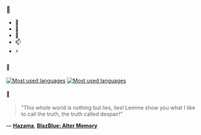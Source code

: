 ### 👋

- 🔭
- 🌱
- 💬
- 📫
- ⚡

#### 🧏

[![Most used languages](https://github-readme-stats-aynah.vercel.app/api/top-langs/?username=aynh&theme=solarized-dark&langs_count=6&layout=compact&hide_title=true)](https://github.com/anuraghazra/github-readme-stats#gh-dark-mode-only)
[![Most used languages](https://github-readme-stats-aynah.vercel.app/api/top-langs/?username=aynh&theme=solarized-light&langs_count=6&layout=compact&hide_title=true)](https://github.com/anuraghazra/github-readme-stats#gh-light-mode-only)

#### 💬

> "This whole world is nothing but lies, lies! Lemme show you what I like to call the truth, the truth called despair!"

&mdash; [**Hazama**](https://myanimelist.net/character.php?q=Hazama&cat=character), [**BlazBlue: Alter Memory**](https://myanimelist.net/search/all?q=BlazBlue%3A%20Alter%20Memory&cat=all)
